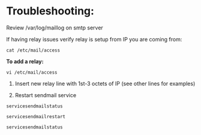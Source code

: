# Troubleshooting:

Review /var/log/maillog on smtp server



If having relay issues verify relay is setup from IP you are coming from:

`cat /etc/mail/access`



**To add a relay:**

`vi /etc/mail/access`

1. Insert new relay line with 1st-3 octets of IP \(see other lines for examples\)

2. Restart sendmail service

`servicesendmailstatus`

`servicesendmailrestart`

`servicesendmailstatus`

